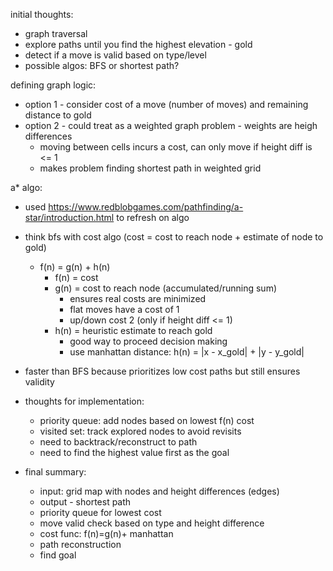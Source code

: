 initial thoughts: 
- graph traversal
- explore paths until you find the highest elevation - gold
- detect if a move is valid based on type/level
- possible algos: BFS or shortest path?

defining graph logic: 
- option 1 - consider cost of a move (number of moves) and remaining distance to gold
- option 2 - could treat as a weighted graph problem - weights are heigh differences
    - moving between cells incurs a cost, can only move if height diff is <= 1
    - makes problem finding shortest path in weighted grid

a* algo: 
- used https://www.redblobgames.com/pathfinding/a-star/introduction.html to refresh on algo 
- think bfs with cost algo (cost = cost to reach node + estimate of node to gold)
    - f(n) = g(n) + h(n)
        - f(n) = cost
        - g(n) = cost to reach node (accumulated/running sum)
            - ensures real costs are minimized
            - flat moves have a cost of 1
            - up/down cost 2 (only if height diff <= 1)
        - h(n) = heuristic estimate to reach gold
            - good way to proceed decision making
            - use manhattan distance: h(n) = |x - x_gold| + |y - y_gold|
- faster than BFS because prioritizes low cost paths but still ensures validity

- thoughts for implementation:
    - priority queue: add nodes based on lowest f(n) cost
    - visited set: track explored nodes to avoid revisits
    - need to backtrack/reconstruct to path 
    - need to find the highest value first as the goal

- final summary: 
    - input: grid map with nodes and height differences (edges)
    - output - shortest path
    - priority queue for lowest cost
    - move valid check based on type and height difference
    - cost func: f(n)=g(n)+ manhattan
    - path reconstruction
    - find goal 
